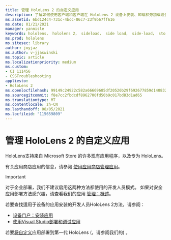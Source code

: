 ```yaml
---
title: 管理 HoloLens 2 的自定义应用
description: 了解如何使用客户端和客户端在 HoloLens 2 设备上安装、卸载和旁加载设备门户Visual Studio。
ms.assetid: 6bd124c4-731c-4bcc-86c7-23f9b67ff616
ms.date: 01/21/2021
manager: yannisle
keywords: hololens， hololens 2， sideload， side load， side-load， store， uwp， app， install
ms.prod: hololens
ms.sitesec: library
author: joyjaz
ms.author: v-jjaswinski
ms.topic: article
ms.localizationpriority: medium
ms.custom:
- CI 111456
- CSSTroubleshooting
appliesto:
- HoloLens 2
ms.openlocfilehash: 99149c24922c582a66669685df20520b29f692677859d1408328fc9f2ee8ddf3
ms.sourcegitcommit: f8e7cc2fbdcdf8962700fd50b9c017bd83d1ad65
ms.translationtype: MT
ms.contentlocale: zh-CN
ms.lasthandoff: 08/05/2021
ms.locfileid: "115659809"
---
```

# <a name="manage-custom-apps-for-hololens-2"></a>管理 HoloLens 2 的自定义应用

HoloLens支持来自 Microsoft Store 的许多现有应用程序，以及专为 HoloLens。 

有关应用商店应用的信息，请参阅 [使用应用商店管理应用](holographic-store-apps.md)。

> [!IMPORTANT]
> 对于企业部署，我们不建议启用这两种方法都使用的开发人员模式。 如果对安全应用部署方法感兴趣，请查看我们的应用 [管理：概述](app-deploy-overview.md)。

若要查找适用于设备的应用安装的开发人员HoloLens 2方法，请参阅：

- [设备门户：安装应用](/windows/mixed-reality/develop/platform-capabilities-and-apis/using-the-windows-device-portal#installing-an-app)
- [使用Visual Studio部署和调试应用](/windows/mixed-reality/develop/platform-capabilities-and-apis/using-visual-studio)

若要[将自定义](holographic-custom-apps.md)应用部署到第一代 HoloLens (，请参阅我们的) 。
